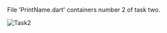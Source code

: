 File 'PrintName.dart' containers number 2 of task two.

![Task2](https://user-images.githubusercontent.com/81038700/129964384-d57bfa88-9578-4c5b-addd-992c1e519e67.gif)
